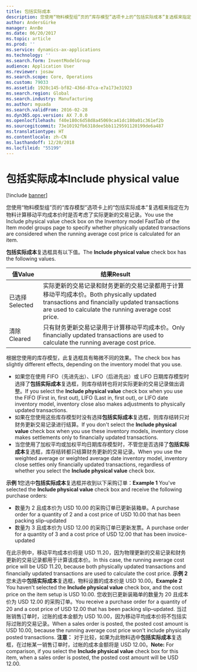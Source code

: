 ```yaml
---
title: 包括实际成本
description: 您使用“物料模型组”页的“库存模型”选项卡上的“包括实际成本”复选框来指定在为物料计算移动平均成本价时是否考虑了实际更新的交易记录。
author: AndersGirke
manager: AnnBe
ms.date: 06/20/2017
ms.topic: article
ms.prod: ''
ms.service: dynamics-ax-applications
ms.technology: ''
ms.search.form: InventModelGroup
audience: Application User
ms.reviewer: josaw
ms.search.scope: Core, Operations
ms.custom: 79033
ms.assetid: 1928c145-bf82-436d-87ca-e7a173e31923
ms.search.region: Global
ms.search.industry: Manufacturing
ms.author: mguada
ms.search.validFrom: 2016-02-28
ms.dyn365.ops.version: AX 7.0.0
ms.openlocfilehash: f40e180c6d58d8a45069ca41dc180a01c361ef2b
ms.sourcegitcommit: 73e10192fb6318dee5bb1129591120199de6a487
ms.translationtype: HT
ms.contentlocale: zh-CN
ms.lasthandoff: 12/20/2018
ms.locfileid: "55199"
---
```

# <a name="include-physical-value"></a><span data-ttu-id="f1689-103">包括实际成本</span><span class="sxs-lookup"><span data-stu-id="f1689-103">Include physical value</span></span>

[!include [banner](../includes/banner.md)]

<span data-ttu-id="f1689-104">您使用“物料模型组”页的“库存模型”选项卡上的“包括实际成本”复选框来指定在为物料计算移动平均成本价时是否考虑了实际更新的交易记录。</span><span class="sxs-lookup"><span data-stu-id="f1689-104">You use the Include physical value check box on the Inventory model FastTab of the Item model groups page to specify whether physically updated transactions are considered when the running average cost price is calculated for an item.</span></span>

<span data-ttu-id="f1689-105">**包括实际成本**复选框具有以下值。</span><span class="sxs-lookup"><span data-stu-id="f1689-105">The **Include physical value** check box has the following values.</span></span>

| <span data-ttu-id="f1689-106">值</span><span class="sxs-lookup"><span data-stu-id="f1689-106">Value</span></span>    | <span data-ttu-id="f1689-107">结果</span><span class="sxs-lookup"><span data-stu-id="f1689-107">Result</span></span>                                                                                                                          |
|----------|---------------------------------------------------------------------------------------------------------------------------------|
| <span data-ttu-id="f1689-108">已选择</span><span class="sxs-lookup"><span data-stu-id="f1689-108">Selected</span></span> | <span data-ttu-id="f1689-109">实际更新的交易记录和财务更新的交易记录都用于计算移动平均成本价。</span><span class="sxs-lookup"><span data-stu-id="f1689-109">Both physically updated transactions and financially updated transactions are used to calculate the running average cost price.</span></span> |
| <span data-ttu-id="f1689-110">清除</span><span class="sxs-lookup"><span data-stu-id="f1689-110">Cleared</span></span>  | <span data-ttu-id="f1689-111">只有财务更新交易记录用于计算移动平均成本价。</span><span class="sxs-lookup"><span data-stu-id="f1689-111">Only financially updated transactions are used to calculate the running average cost price.</span></span>                                     |

<span data-ttu-id="f1689-112">根据您使用的库存模型，此复选框具有略微不同的效果。</span><span class="sxs-lookup"><span data-stu-id="f1689-112">The check box has slightly different effects, depending on the inventory model that you use.</span></span>

-   <span data-ttu-id="f1689-113">如果您在使用 FIFO（先进先出）、LIFO（后进先出）或 LIFO 日期库存模型时选择了**包括实际成本**复选框，则库存结转也将对实际更新的交易记录做出调整。</span><span class="sxs-lookup"><span data-stu-id="f1689-113">If you select the **Include physical value** check box when you use the FIFO (First in, first out), LIFO (Last in, first out), or LIFO date inventory model, inventory close also makes adjustments to physically updated transactions.</span></span>
-   <span data-ttu-id="f1689-114">如果在您使用这些库存模型时没有选择**包括实际成本**复选框，则库存结转只对财务更新交易记录进行结算。</span><span class="sxs-lookup"><span data-stu-id="f1689-114">If you don't select the **Include physical value** check box when you use these inventory models, inventory close makes settlements only to financially updated transactions.</span></span>
-   <span data-ttu-id="f1689-115">当您使用了加权平均或加权平均日期库存模型时，不管您是否选择了**包括实际成本**复选框，库存结转都只结算财务更新的交易记录。</span><span class="sxs-lookup"><span data-stu-id="f1689-115">When you use the weighted average or weighted average date inventory model, inventory close settles only financially updated transactions, regardless of whether you select the **Include physical value** check box.</span></span>

<span data-ttu-id="f1689-116">**示例 1**您选中**包括实际成本**复选框并收到以下采购订单：</span><span class="sxs-lookup"><span data-stu-id="f1689-116">**Example 1** You've selected the **Include physical value** check box and receive the following purchase orders:</span></span>

-   <span data-ttu-id="f1689-117">数量为 2 且成本价为 USD 10.00 的采购订单已更新装箱单。</span><span class="sxs-lookup"><span data-stu-id="f1689-117">A purchase order for a quantity of 2 and a cost price of USD 10.00 that has been packing slip–updated</span></span>
-   <span data-ttu-id="f1689-118">数量为 3 且成本价为 USD 12.00 的采购订单已更新发票。</span><span class="sxs-lookup"><span data-stu-id="f1689-118">A purchase order for a quantity of 3 and a cost price of USD 12.00 that has been invoice-updated</span></span>

<span data-ttu-id="f1689-119">在此示例中，移动平均成本价将是 USD 11.20，因为物理更新的交易记录和财务更新的交易记录都用于计算该成本价。</span><span class="sxs-lookup"><span data-stu-id="f1689-119">In this case, the running average cost price will be USD 11.20, because both physically updated transactions and financially updated transactions are used to calculate the cost price.</span></span> <span data-ttu-id="f1689-120">**示例 2**您未选中**包括实际成本**复选框，物料设置的成本价是 USD 10.00。</span><span class="sxs-lookup"><span data-stu-id="f1689-120">**Example 2** You haven't selected the **Include physical value** check box, and the cost price on the item setup is USD 10.00.</span></span> <span data-ttu-id="f1689-121">您收到已更新装箱单的数量为 20 且成本价为 USD 12.00 的采购订单。</span><span class="sxs-lookup"><span data-stu-id="f1689-121">You receive a purchase order for a quantity of 20 and a cost price of USD 12.00 that has been packing slip–updated.</span></span> <span data-ttu-id="f1689-122">当过账销售订单时，过账的成本金额为 USD 10.00，因为移动平均成本价将不包括实际过账的交易记录。</span><span class="sxs-lookup"><span data-stu-id="f1689-122">When a sales order is posted, the posted cost amount is USD 10.00, because the running average cost price won't include physically posted transactions.</span></span> <span data-ttu-id="f1689-123">**注意：** 对于比较，如果为此物料选中**包括实际成本**复选框，在过帐某一销售订单时，过帐的成本金额将是 USD 12.00。</span><span class="sxs-lookup"><span data-stu-id="f1689-123">**Note:** For comparison, if you select the **Include physical value** check box for this item, when a sales order is posted, the posted cost amount will be USD 12.00.</span></span>



